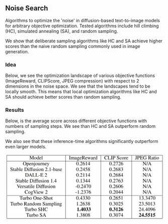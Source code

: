 ## Noise Search

Algorithms to optimize the 'noise' in diffusion-based text-to-image models for arbitrary objective optimization.
Tested algorithms include hill climbing (HC), simulated annealing (SA), and random sampling.

We show that deliberate sampling algorithms like HC and SA achieve higher scores than the naive random sampling
commonly used in image generation.

### Idea

Below, we see the optimization landscape of various objective functions (ImageReward, CLIPScore, JPEG compression)
with respect to 2 dimensions in the noise space. We see that the landscapes tend to be locally smooth. This means
that local optimization algorithms like HC and SA should achieve better scores than random sampling.

### Results

Below, is the average score across different objective functions with numbers of sampling steps. We see than HC and SA
outperform random sampling.

We also see that these inference-time algorithms significantly outperform even larger models.

![benchmark score table](./figures/noise-search-benchmarks.png)
